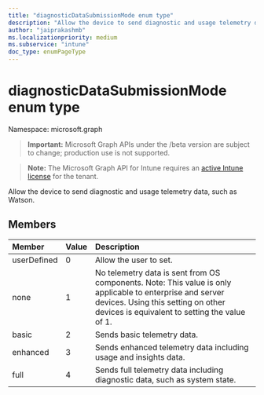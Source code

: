 ```yaml
---
title: "diagnosticDataSubmissionMode enum type"
description: "Allow the device to send diagnostic and usage telemetry data, such as Watson."
author: "jaiprakashmb"
ms.localizationpriority: medium
ms.subservice: "intune"
doc_type: enumPageType
---
```


# diagnosticDataSubmissionMode enum type

Namespace: microsoft.graph

> **Important:** Microsoft Graph APIs under the /beta version are subject to change; production use is not supported.

> **Note:** The Microsoft Graph API for Intune requires an [active Intune license](https://go.microsoft.com/fwlink/?linkid=839381) for the tenant.

Allow the device to send diagnostic and usage telemetry data, such as Watson.

## Members
|Member|Value|Description|
|:---|:---|:---|
|userDefined|0|Allow the user to set.|
|none|1|No telemetry data is sent from OS components. Note: This value is only applicable to enterprise and server devices. Using this setting on other devices is equivalent to setting the value of 1.|
|basic|2|Sends basic telemetry data.|
|enhanced|3|Sends enhanced telemetry data including usage and insights data.|
|full|4|Sends full telemetry data including diagnostic data, such as system state.|
